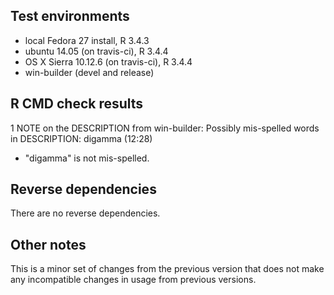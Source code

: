 ## Test environments
* local Fedora 27 install, R 3.4.3
* ubuntu 14.05 (on travis-ci), R 3.4.4
* OS X Sierra 10.12.6 (on travis-ci), R 3.4.4
* win-builder (devel and release)

## R CMD check results

1 NOTE on the DESCRIPTION from win-builder:
Possibly mis-spelled words in DESCRIPTION:
  digamma (12:28)
  
* "digamma" is not mis-spelled.


## Reverse dependencies

There are no reverse dependencies.

## Other notes

This is a minor set of changes from the previous version that does not 
make any incompatible changes in usage from previous versions.
